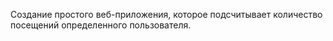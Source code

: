 Создание простого веб-приложения, которое подсчитывает количество посещений определенного пользователя.